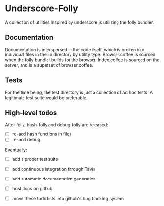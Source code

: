 # Underscore-Folly

A collection of utilities inspired by underscore.js utilizing the folly bundler.


## Documentation

Documentation is interspersed in the code itself, which is broken into individual files in the lib directory by utility type. Browser.coffee is sourced when the folly bundler builds for the browser. Index.coffee is sourced on the server, and is a superset of browser.coffee.

## Tests

For the time being, the test directory is just a collection of ad hoc tests. A legitimate test suite would be preferable.

## High-level todos

After folly, hash-folly and debug-folly are released:

- [ ] re-add hash functions in files
- [ ] re-add debug

Eventually:

- [ ] add a proper test suite
- [ ] add continuous integration through Tavis
- [ ] add automatic documentation generation
- [ ] host docs on github
- [ ] move these todo lists into github's bug tracking system

